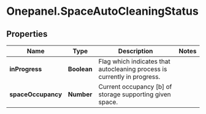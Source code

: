 # Onepanel.SpaceAutoCleaningStatus

## Properties
Name | Type | Description | Notes
------------ | ------------- | ------------- | -------------
**inProgress** | **Boolean** | Flag which indicates that autocleaning process is currently in progress. | 
**spaceOccupancy** | **Number** | Current occupancy [b] of storage supporting given space. | 


